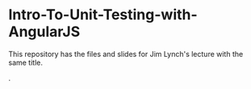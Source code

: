 # Intro-To-Unit-Testing-with-AngularJS
This repository has the files and slides for Jim Lynch's lecture with the same title.

.
